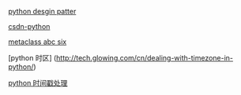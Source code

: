 [python desgin patter](http://dongweiming.github.io)

[csdn-python](http://blog.csdn.net/WuLex/article/details/52368830)

[metaclass abc six](http://www.cnblogs.com/Security-Darren/p/4094959.html)

[python 时区] (http://tech.glowing.com/cn/dealing-with-timezone-in-python/)

[python 时间戳处理](https://funhacks.net/2016/03/19/python%20%E6%97%B6%E9%97%B4%E6%88%B3%E5%A4%84%E7%90%86/)

